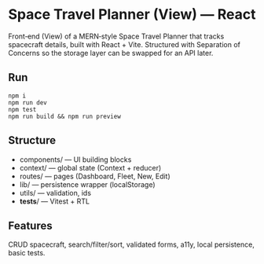 # Space Travel Planner (View) — React
Front‑end (View) of a MERN‑style Space Travel Planner that tracks spacecraft details, built with React + Vite. Structured with Separation of Concerns so the storage layer can be swapped for an API later.
## Run
```
npm i
npm run dev
npm test
npm run build && npm run preview
```
## Structure
- components/ — UI building blocks
- context/ — global state (Context + reducer)
- routes/ — pages (Dashboard, Fleet, New, Edit)
- lib/ — persistence wrapper (localStorage)
- utils/ — validation, ids
- __tests__/ — Vitest + RTL
## Features
CRUD spacecraft, search/filter/sort, validated forms, a11y, local persistence, basic tests.

